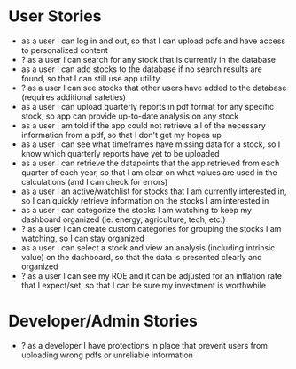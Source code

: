 # User Stories
* as a user I can log in and out, so that I can upload pdfs and have access to personalized content 
* ? as a user I can search for any stock that is currently in the database
* as a user I can add stocks to the database if no search results are found, so that I can still use app utility
* ? as a user I can see stocks that other users have added to the database (requires additional safeties)
* as a user I can upload quarterly reports in pdf format for any specific stock, so app can provide up-to-date analysis on any stock
* as a user I am told if the app could not retrieve all of the necessary information from a pdf, so that I don't get my hopes up 
* as a user I can see what timeframes have missing data for a stock, so I know which quarterly reports have yet to be uploaded
* as a user I can retrieve the datapoints that the app retrieved from each quarter of each year, so that I am clear on what values are used in the calculations (and I can check for errors)
* as a user I an active/watchlist for stocks that I am currently interested in, so I can quickly retrieve information on the stocks I am interested in
* as a user I can categorize the stocks I am watching to keep my dashboard organized (ie. energy, agriculture, tech, etc.)
* ? as a user I can create custom categories for grouping the stocks I am watching, so I can stay organized
* as a user I can select a stock and view an analysis (including intrinsic value) on the dashboard, so that the data is presented clearly and organized
* ? as a user I can see my ROE and it can be adjusted for an inflation rate that I expect/set, so that I can be sure my investment is worthwhile

# Developer/Admin Stories
* ? as a developer I have protections in place that prevent users from uploading wrong pdfs or unreliable information

